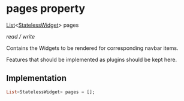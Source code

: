 


# pages property







[List](https://api.flutter.dev/flutter/dart-core/List-class.html)&lt;[StatelessWidget](https://api.flutter.dev/flutter/widgets/StatelessWidget-class.html)> pages
  
_<span class="feature">read / write</span>_



<p>Contains the Widgets to be rendered for corresponding navbar items.</p>
<p>Features that should be implemented as plugins should be kept here.</p>



## Implementation

```dart
List<StatelessWidget> pages = [];
```








